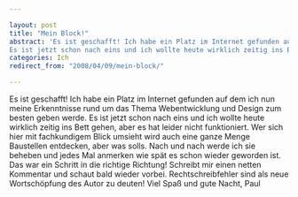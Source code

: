 ```yaml
---

layout: post
title: "Mein Block!"
abstract: 'Es ist geschafft! Ich habe ein Platz im Internet gefunden auf dem ich nun meine Erkenntnisse rund um das Thema Webentwicklung und Design zum besten geben werde 
Es ist jetzt schon nach eins und ich wollte heute wirklich zeitig ins Bett gehen, aber es hat leider nicht funktioniert'
categories: Ich
redirect_from: "2008/04/09/mein-block/"

---
```


Es ist geschafft! Ich habe ein Platz im Internet gefunden auf dem ich nun meine Erkenntnisse rund um das Thema Webentwicklung und Design zum besten geben werde.
Es ist jetzt schon nach eins und ich wollte heute wirklich zeitig ins Bett gehen, aber es hat leider nicht funktioniert. Wer sich hier mit fachkundigem Blick umsieht wird auch eine ganze Menge Baustellen entdecken, aber was solls. Nach und nach werde ich sie beheben und jedes Mal anmerken wie spät es schon wieder geworden ist.
Das war ein Schritt in die richtige Richtung! Schreibt mir einen netten Kommentar und schaut bald wieder vorbei.
Rechtschreibfehler sind als neue Wortschöpfung des Autor zu deuten! Viel Spaß und gute Nacht,
Paul